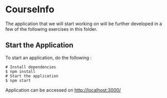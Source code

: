 # CourseInfo

The application that we will start working on will be further developed in a few of the following exercises in this folder.

## Start the Application

To start an application, do the following :

```
# Install dependencies
$ npm install
# Start the application
$ npm start
```
Application can be accessed on [http://localhost:3000/](localhost)
